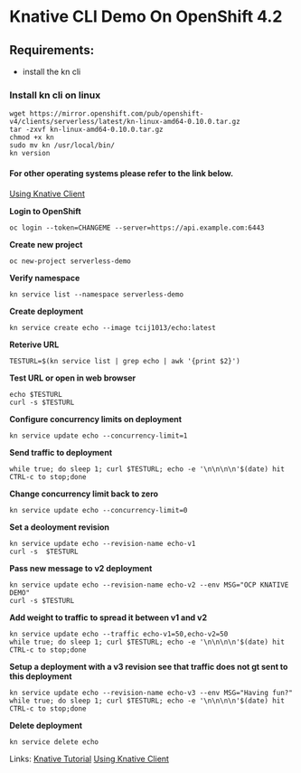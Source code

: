 # Knative CLI Demo On OpenShift 4.2

## Requirements:
* install the kn cli

### Install kn cli on linux
```
wget https://mirror.openshift.com/pub/openshift-v4/clients/serverless/latest/kn-linux-amd64-0.10.0.tar.gz
tar -zxvf kn-linux-amd64-0.10.0.tar.gz
chmod +x kn
sudo mv kn /usr/local/bin/
kn version
```

#### For other operating systems please refer to the link below.
[Using Knative Client](https://docs.openshift.com/container-platform/4.2/serverless/knative-client.html)

**Login to OpenShift**
```
oc login --token=CHANGEME --server=https://api.example.com:6443
```

**Create new project**
```
oc new-project serverless-demo
```

**Verify namespace**
```
kn service list --namespace serverless-demo
```
**Create deployment**
```
kn service create echo --image tcij1013/echo:latest
```
**Reterive URL**
```
TESTURL=$(kn service list | grep echo | awk '{print $2}')
```

**Test URL or open in web browser**
```
echo $TESTURL
curl -s $TESTURL
```

**Configure concurrency limits on deployment**
```
kn service update echo --concurrency-limit=1
```

**Send traffic to deployment**
```
while true; do sleep 1; curl $TESTURL; echo -e '\n\n\n\n'$(date) hit CTRL-c to stop;done
```

**Change concurrency limit back to zero**
```
kn service update echo --concurrency-limit=0
```
**Set a deoloyment revision**
```
kn service update echo --revision-name echo-v1
curl -s  $TESTURL
```
**Pass new message to v2 deployment**
```
kn service update echo --revision-name echo-v2 --env MSG="OCP KNATIVE DEMO"
curl -s $TESTURL
```
**Add weight to traffic to spread it between v1 and v2**
```
kn service update echo --traffic echo-v1=50,echo-v2=50
while true; do sleep 1; curl $TESTURL; echo -e '\n\n\n\n'$(date) hit CTRL-c to stop;done
```

**Setup a deployment with a v3 revision see that traffic does not gt sent to this deployment**
```
kn service update echo --revision-name echo-v3 --env MSG="Having fun?"
while true; do sleep 1; curl $TESTURL; echo -e '\n\n\n\n'$(date) hit CTRL-c to stop;done
```

**Delete deployment**
```
kn service delete echo
```

Links:
[Knative Tutorial](https://redhat-developer-demos.github.io/knative-tutorial/knative-tutorial/0.7.x/index.html)
[Using Knative Client](https://docs.openshift.com/container-platform/4.2/serverless/knative-client.html)
